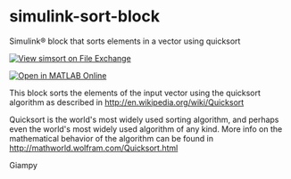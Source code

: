 # simulink-sort-block
Simulink&reg; block that sorts elements in a vector using quicksort

[![View simsort on File Exchange](https://www.mathworks.com/matlabcentral/images/matlab-file-exchange.svg)](https://www.mathworks.com/matlabcentral/fileexchange/7937-simsort)

[![Open in MATLAB Online](https://www.mathworks.com/images/responsive/global/open-in-matlab-online.svg)](https://matlab.mathworks.com/open/github/v1?repo=giampy1969/simulink-sort-block)

This block sorts the elements of the input vector using the quicksort algorithm as described in http://en.wikipedia.org/wiki/Quicksort

Quicksort is the world's most widely used sorting algorithm, and perhaps even the world's most widely used algorithm of any kind.
More info on the mathematical behavior of the algorithm can be found in http://mathworld.wolfram.com/Quicksort.html

Giampy
